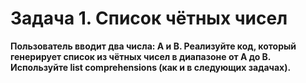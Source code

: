 # Задача 1. Список чётных чисел
**Пользователь вводит два числа: А и В. Реализуйте код, который генерирует список из чётных чисел в диапазоне от А до B. Используйте list comprehensions (как и в следующих задачах).**


